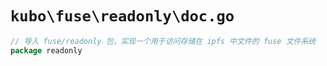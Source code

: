 # `kubo\fuse\readonly\doc.go`

```go
// 导入 fuse/readonly 包，实现一个用于访问存储在 ipfs 中文件的 fuse 文件系统
package readonly
```